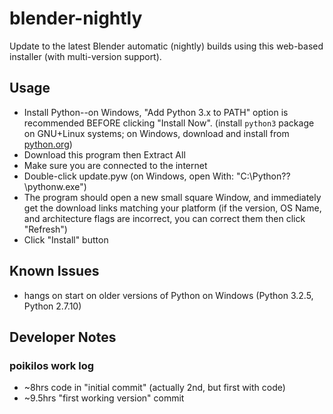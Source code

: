 # blender-nightly
Update to the latest Blender automatic (nightly) builds using this web-based installer (with multi-version support).

## Usage
* Install Python--on Windows, "Add Python 3.x to PATH" option is recommended BEFORE clicking "Install Now". (install `python3` package on GNU+Linux systems; on Windows, download and install from [python.org](http://www.python.org))
* Download this program then Extract All
* Make sure you are connected to the internet
* Double-click update.pyw (on Windows, open With: "C:\Python??\pythonw.exe")
* The program should open a new small square Window, and immediately get the download links matching your platform (if the version, OS Name, and architecture flags are incorrect, you can correct them then click "Refresh")
* Click "Install" button

## Known Issues
* hangs on start on older versions of Python on Windows (Python 3.2.5, Python 2.7.10)

## Developer Notes

### poikilos work log
* ~8hrs code in "initial commit" (actually 2nd, but first with code)
* ~9.5hrs "first working version" commit
